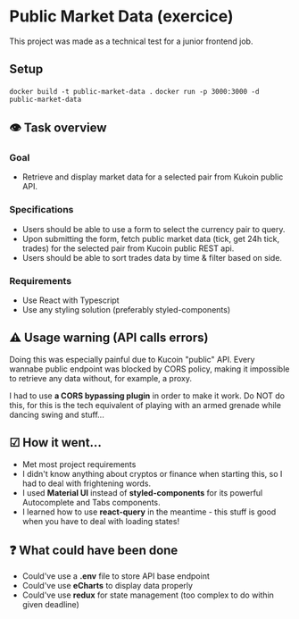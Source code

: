 # Public Market Data (exercice)

This project was made as a technical test for a junior frontend job.

## Setup
``docker build -t public-market-data .``
``docker run -p 3000:3000 -d public-market-data``

## 👁 Task overview

### Goal
* Retrieve and display market data for a selected pair from Kukoin public API.

### Specifications
* Users should be able to use a form to select the currency pair to query.
* Upon submitting the form, fetch public market data (tick, get 24h tick, trades) for the
  selected pair from Kucoin public REST api.
* Users should be able to sort trades data by time & filter based on side.

### Requirements
* Use React with Typescript
* Use any styling solution (preferably styled-components)

## ⚠ Usage warning (API calls errors)
Doing this was especially painful due to Kucoin "public" API. Every wannabe public endpoint was blocked by CORS policy, making it impossible to retrieve any data without, for example, a proxy.

I had to use **a CORS bypassing plugin** in order to make it work. Do NOT do this, for this is the tech equivalent of playing with an armed grenade while dancing swing and stuff...

## ☑ How it went...
* Met most project requirements
* I didn't know anything about cryptos or finance when starting this, so I had to deal with frightening words.
* I used **Material UI** instead of **styled-components** for its powerful Autocomplete and Tabs components.
* I learned how to use **react-query** in the meantime - this stuff is good when you have to deal with loading states!

## ❓ What could have been done
* Could've use a **.env** file to store API base endpoint
* Could've use **eCharts** to display data properly
* Could've use **redux** for state management (too complex to do within given deadline)
